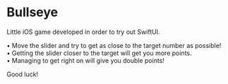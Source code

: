 # Bullseye
Little iOS game developed in order to try out SwiftUI. 

• Move the slider and try to get as close to the target number as possible!  
• Getting the slider closer to the target will get you more points.  
• Managing to get right on will give you double points!  

Good luck!

